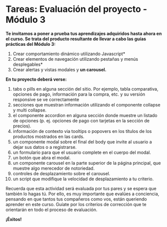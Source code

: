 # Tareas: Evaluación del proyecto - Módulo 3

**Te invitamos a poner a prueba tus aprendizajes adquiridos hasta ahora en el curso. Se trata del producto resultante de llevar a cabo las guías prácticas del Módulo 3:**

1. Crear comportamiento dinámico utilizando Javascript*
2. Crear elementos de navegación utilizando pestañas y menús desplegables*
3. Crear alertas y vistas modales y **un carousel.**

**En tu proyecto deberá verse:**

1. tabs o pills en alguna sección del sitio. Por ejemplo, tabla comparativa, opciones de pago, información para la compra, etc. y su versión responsive se ve correctamente
2. secciones que muestran información utilizando el componente collapse y multi collapse.
3. el componente accordion en alguna sección donde muestre un listado de opciones (p. ej. opciones de pago con tarjetas en la sección de precios).
4. información de contexto via tooltips o popovers en los títulos de los productos mostrados en las cards.
5. un componente modal sobre el final del body que invite al usuario a dejar sus datos o a registrarse.
6. un formulario para que el usuario complete en el cuerpo del modal.
7. un botón que abra el modal.
8. un componente carousel en la parte superior de la página principal, que muestre algo merecedor de notoriedad.
9. controles de desplazamiento sobre el carousel.
10. un script que modifique la velocidad de desplazamiento a tu criterio.

Recuerda que esta actividad será evaluada por tus pares y se espera que también lo hagas tú. Por ello, es muy importante que evalúes a conciencia, pensando en que tantos tus compañeros como vos, están queriendo aprender en este curso. Guíate por los criterios de corrección que te orientarán en todo el proceso de evaluación.

**¡Éxitos!**
